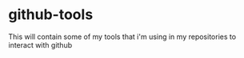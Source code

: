 # github-tools
This will contain some of my tools that i'm using in my repositories to interact with github
